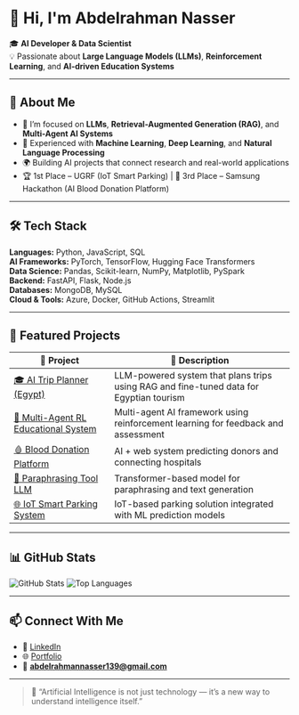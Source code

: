 # 👋 Hi, I'm Abdelrahman Nasser

🎓 **AI Developer & Data Scientist**  
💡 Passionate about **Large Language Models (LLMs)**, **Reinforcement Learning**, and **AI-driven Education Systems**

---

## 🧠 About Me

- 🚀 I’m focused on **LLMs**, **Retrieval-Augmented Generation (RAG)**, and **Multi-Agent AI Systems**  
- 🧩 Experienced with **Machine Learning**, **Deep Learning**, and **Natural Language Processing**  
- 🌍 Building AI projects that connect research and real-world applications  
- 🏆 1st Place – UGRF (IoT Smart Parking) | 🥉 3rd Place – Samsung Hackathon (AI Blood Donation Platform)  

---

## 🛠️ Tech Stack

**Languages:** Python, JavaScript, SQL  
**AI Frameworks:** PyTorch, TensorFlow, Hugging Face Transformers  
**Data Science:** Pandas, Scikit-learn, NumPy, Matplotlib, PySpark  
**Backend:** FastAPI, Flask, Node.js  
**Databases:** MongoDB, MySQL  
**Cloud & Tools:** Azure, Docker, GitHub Actions, Streamlit  

---

## 📂 Featured Projects

| 🔗 Project | 🧾 Description |
|------------|----------------|
| [🎓 AI Trip Planner (Egypt)](https://github.com/Abdelrahmannasser139/AI-Trip-Planner) | LLM-powered system that plans trips using RAG and fine-tuned data for Egyptian tourism |
| [🤖 Multi-Agent RL Educational System](https://github.com/Abdelrahmannasser139/Multi-Agent-RL-Educational-System) | Multi-agent AI framework using reinforcement learning for feedback and assessment |
| [🩸 Blood Donation Platform](https://github.com/Abdelrahmannasser139/Blood-Donation-Platform) | AI + web system predicting donors and connecting hospitals |
| [💬 Paraphrasing Tool LLM](https://github.com/Abdelrahmannasser139/Paraphrasing_Tool_LLM) | Transformer-based model for paraphrasing and text generation |
| [🌐 IoT Smart Parking System](https://github.com/Abdelrahmannasser139/Smart-Parking-System) | IoT-based parking solution integrated with ML prediction models |

---

## 📊 GitHub Stats

![GitHub Stats](https://github-readme-stats.vercel.app/api?username=Abdelrahmannasser139&show_icons=true&theme=tokyonight)
![Top Languages](https://github-readme-stats.vercel.app/api/top-langs/?username=Abdelrahmannasser139&layout=compact&theme=tokyonight)

---

## 📫 Connect With Me

- 🔗 [LinkedIn](https://www.linkedin.com/in/abdelrahman-nasser139)  
- 🌐 [Portfolio](https://abdelrahmannasser139.github.io/portfolio/)  
- 📧 **abdelrahmannasser139@gmail.com**

---

> 💭 “Artificial Intelligence is not just technology — it’s a new way to understand intelligence itself.”
